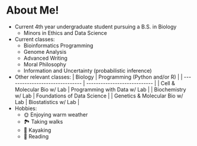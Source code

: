 <!--### Hi there 👋
-->

<!--
**kaylahudson/kaylahudson** is a ✨ _special_ ✨ repository because its `README.md` (this file) appears on your GitHub profile.

Here are some ideas to get you started:

- 🔭 I’m currently working on ...
- 🌱 I’m currently learning ...
- 👯 I’m looking to collaborate on ...
- 🤔 I’m looking for help with ...
- 💬 Ask me about ...
- 📫 How to reach me: ...
- 😄 Pronouns: ...
- ⚡ Fun fact: ...
-->

# About Me!
- Current 4th year undergraduate student pursuing a B.S. in Biology
  - Minors in Ethics and Data Science
- Current classes:
    - Bioinformatics Programming
    - Genome Analysis
    - Advanced Writing
    - Moral Philosophy
    - Information and Uncertainty (probabilistic inference)
- Other relevant classes:
  | Biology                         | Programming (Python and/or R) |
  | ------------------------------- | ----------------------------  |
  | Cell & Molecular Bio w/ Lab     | Programming with Data w/ Lab  |
  | Biochemistry w/ Lab             | Foundations of Data Science   |
  | Genetics & Molecular Bio w/ Lab | Biostatistics w/ Lab          |
- Hobbies:
  - :sun_with_face: Enjoying warm weather
  - :national_park: Taking walks
  - :rowboat: Kayaking 
  - :open_book: Reading

